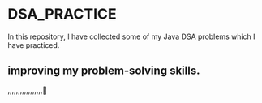 # DSA_PRACTICE

In this repository, I have collected some of my Java DSA problems which I have practiced.


## improving my problem-solving skills.
,,,,,,,,,,,,,,,,,🙂

